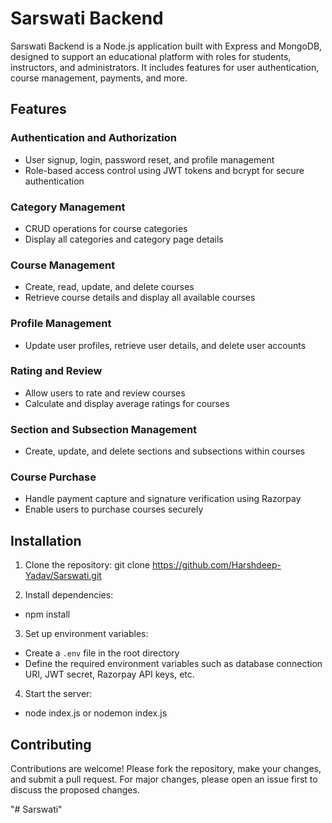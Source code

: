 # Sarswati Backend

Sarswati Backend is a Node.js application built with Express and MongoDB, designed to support an educational platform with roles for students, instructors, and administrators. It includes features for user authentication, course management, payments, and more.

## Features

### Authentication and Authorization
- User signup, login, password reset, and profile management
- Role-based access control using JWT tokens and bcrypt for secure authentication

### Category Management
- CRUD operations for course categories
- Display all categories and category page details

### Course Management
- Create, read, update, and delete courses
- Retrieve course details and display all available courses

### Profile Management
- Update user profiles, retrieve user details, and delete user accounts

### Rating and Review
- Allow users to rate and review courses
- Calculate and display average ratings for courses

### Section and Subsection Management
- Create, update, and delete sections and subsections within courses

### Course Purchase
- Handle payment capture and signature verification using Razorpay
- Enable users to purchase courses securely

## Installation

1. Clone the repository:
git clone https://github.com/Harshdeep-Yadav/Sarswati.git

2. Install dependencies:
- npm install

3. Set up environment variables:
- Create a `.env` file in the root directory
- Define the required environment variables such as database connection URI, JWT secret, Razorpay API keys, etc.

4. Start the server:
- node index.js or nodemon index.js

<!-- 5. Access the API endpoints at https://sarswati-1.onrender.com/ -->

## Contributing

Contributions are welcome! Please fork the repository, make your changes, and submit a pull request. For major changes, please open an issue first to discuss the proposed changes.

<!-- ## License

This project is licensed under the MIT License - see the [LICENSE](LICENSE) file for details. -->
<!-- 
![Sarswati-pro](https://github.com/Harshdeep-Yadav/Sarswati/assets/107414907/6a7401d3-2420-48e2-972f-9fbbda7dd5e7) -->
"# Sarswati"